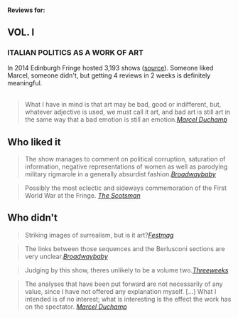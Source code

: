 #### Reviews for: 
## VOL. I
### ITALIAN POLITICS AS A WORK OF ART

In 2014 Edinburgh Fringe hosted 3,193 shows (<a href="https://www.edfringe.com/media/news/get-unbored-with-the-edinburgh-festival-fringe-2014-programme-launched" target="_blank">source</a>). Someone liked Marcel, someone didn't, but getting 4 reviews in 2 weeks is definitely meaningful.<br/><br/>

<blockquote class="main"> What I have in mind is that art may be bad, good or indifferent, but, whatever adjective is used, we must call it art, and bad art is still art in the same way that a bad emotion is still an emotion.<cite><a href="http://www.wisdomportal.com/Cinema-Machine/Duchamp-CreativeAct.html" target="_blank">Marcel Duchamp</a></cite> </blockquote>


## Who liked it

<blockquote>The show manages to comment on political corruption, saturation of information, negative representations of women as well as parodying military rigmarole in a generally absurdist fashion.<cite><a href="http://www.broadwaybaby.com/shows/marcel/31824" target="_blank">Broadwaybaby</a></cite></blockquote>

<blockquote>Possibly the most eclectic and sideways commemoration of the First World War at the Fringe. 
<cite><a href="http://www.wow247.co.uk/blog/2014/08/15/marcel-vol-1-italian-politics-as-a-work-of-art/" target="_blank">The Scotsman</a></cite></blockquote>


## Who didn't
<blockquote>Striking images of surrealism, but is it art?<cite><a href="https://www.festmag.co.uk/theatre/102193-marcel_vol_i_italian_politics_as_work_art" target="_blank">Festmag</a></cite></blockquote>

<blockquote>The links between those sequences and the Berlusconi sections are very unclear.<cite><a href="http://www.broadwaybaby.com/shows/marcel-vol-i-italian-politics-as-a-work-of-art/700068" target="_blank">Broadwaybaby</a></cite></blockquote>

<blockquote>Judging by this show, theres unlikely to be a volume two.<cite><a href="http://www.threeweeks.co.uk/article/ed2014-physical-review-marcel-vol-1-italian-politics-as-a-work-of-art-ursa-maior-teatro/" target="_blank">Threeweeks</a></cite></blockquote>

<blockquote class="main">The analyses that have been put forward are not necessarily of any value, since I have not offered any explanation myself. [...] What I intended is of no interest; what is interesting is the effect the work has on the spectator. <cite><a href="http://www.theartnewspaper.com/articles/An-interview-with-Marcel-Duchamp/29278">Marcel Duchamp</a></cite></blockquote>

